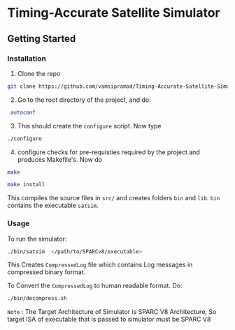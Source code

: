 # Timing-Accurate Satellite Simulator




## Getting Started

### Installation

1. Clone the repo
```sh
git clone https://github.com/vamsipramod/Timing-Accurate-Satellite-Simulator.git
```
2. Go to the root directory of the project, and do:

```sh
 autoconf
```

3. This should create the `configure` script. Now type
```sh
./configure
```

4. configure checks for pre-requisties required by the project and produces Makefile's. Now do
```sh
make

make install
```
This compiles the source files in `src/` and creates folders `bin` and `lib`.
`bin` contains the executable `satsim`.


### Usage

To run the simulator:
```sh
./bin/satsim  </path/to/SPARCv8/executable>
```

This Creates `CompressedLog` file which contains Log messages in compressed binary format.

To Convert the `CompressedLog` to human readable format. Do:

```sh
./bin/decompress.sh 
```

`Note` : The Target Architecture of Simulator is SPARC V8 Architecture, So target ISA of executable that is passed to simulator must be SPARC V8
